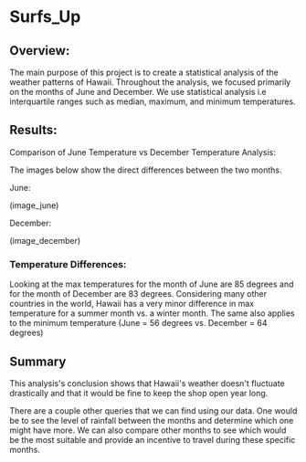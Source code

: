 # Surfs_Up

## Overview:
The main purpose of this project is to create a statistical analysis of the weather patterns of Hawaii. Throughout the analysis,  we focused primarily on the months of June and December. We use statistical analysis i.e interquartile ranges such as median, maximum, and minimum temperatures. 


## Results:
Comparison of June Temperature vs December Temperature Analysis: 

The images below show the direct differences between the two months. 

June: 

(image_june)
 

December:

(image_december) 

### Temperature Differences:
Looking at the max temperatures for the month of June are 85 degrees and for the month of December are 83 degrees. Considering many other countries in the world, Hawaii has a very minor difference in max temperature for a summer month vs. a winter month. The same also applies to the minimum temperature (June = 56 degrees vs. December = 64 degrees) 

## Summary 
This analysis's conclusion shows that Hawaii's weather doesn't fluctuate drastically and that it would be fine to keep the shop open year long. 

There are a couple other queries that we can find using our data. One would be to see the level of rainfall between the months and determine which one might have more. We can also compare other months to see which would be the most suitable and provide an incentive to travel during these specific months. 
